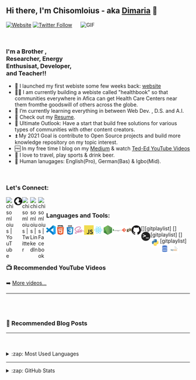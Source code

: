 ## Hi there, I'm  Chisomloius - aka [Dimaria][website] 👋 

[![Website](https://img.shields.io/website?label=chisomloius.github.io&style=for-the-badge&url=https%3A%2F%2Fchisomloius.github.io)](https://chisomloius.github.io)
[![Twitter Follow](https://img.shields.io/twitter/follow/chisomloius?color=1DA1F2&logo=twitter&style=for-the-badge)](https://twitter.com/intent/follow?original_referer=https%3A%2F%2Fgithub.com%2Fchisomloius&screen_name=chisomloius)
<img align="right" alt="GIF" src="https://i2.wp.com/allhtaccess.info/wp-content/uploads/2018/03/programming.gif?fit=1281%2C716&ssl=1" width="300" height="150" />

<br/>

### I'm a Brother , Researcher, Energy Enthusisat, Developer, and Teacher!!

- 🔭 I launched my first webiste some few weeks back: [website](https://www.chisomloius.github.io)
-  👨‍💼  I am currently building a webiste called "healthbook" so that communities everywhere in Afica can get Health Care Centers near them fromthe goodswill of others across the globe.
- 🌱 I’m currently learning everything in between Web Dev. , D.S. and A.I.
- 📖 Check out my [Resume].
- 💚 Ultimate Outlook: Have a start that build free solutions for various types of communities with other content creators.
- ⏫ My 2021 Goal is contribute to Open Source projects and build more knowledge repository on my topic interest.
- 🆓 In my free time I blog on my [Medium](https://medium.com/@chisomloius) & watch [Ted-Ed YouTube Videos](https://www.youtube.com/channel/UCsooa4yRKGN_zEE8iknghZA)
- 💓 I love to travel, play sports & drink beer.
- 💬 Human lanugages: English(Pro), German(Bas) & Igbo(Mid).
<br />

### Let's Connect:

[<img align="left" alt="chisomloius | YouTube" width="22px" src="https://cdn.jsdelivr.net/npm/simple-icons@v3/icons/youtube.svg" />][youtube]
[<img align="left" alt="chisonmloius.github.io" width="22px" src="https://raw.githubusercontent.com/iconic/open-iconic/master/svg/globe.svg" />][website]
[<img align="left" alt="chisomloius | Twitter" width="22px" src="https://cdn.jsdelivr.net/npm/simple-icons@v3/icons/twitter.svg" />][twitter]
[<img align="left" alt="chisomloius | LinkedIn" width="22px" src="https://cdn.jsdelivr.net/npm/simple-icons@v3/icons/linkedin.svg" />][linkedin]
[<img align="left" alt="chisomloius | Facebook" width="22px" src="https://cdn.jsdelivr.net/npm/simple-icons@v3/icons/facebook.svg" />][facebook]

<br/>

### Languages and Tools:

[<img align="left" alt="Visual Studio Code" width="26px" src="https://raw.githubusercontent.com/github/explore/80688e429a7d4ef2fca1e82350fe8e3517d3494d/topics/visual-studio-code/visual-studio-code.png" />][webdevplaylist]
[<img align="left" alt="HTML5" width="26px" src="https://raw.githubusercontent.com/github/explore/80688e429a7d4ef2fca1e82350fe8e3517d3494d/topics/html/html.png" />][webdevplaylist]
[<img align="left" alt="CSS3" width="26px" src="https://raw.githubusercontent.com/github/explore/80688e429a7d4ef2fca1e82350fe8e3517d3494d/topics/css/css.png" />][cssplaylist]
[<img align="left" alt="Sass" width="26px" src="https://raw.githubusercontent.com/github/explore/80688e429a7d4ef2fca1e82350fe8e3517d3494d/topics/sass/sass.png" />][cssplaylist]
[<img align="left" alt="JavaScript" width="26px" src="https://raw.githubusercontent.com/github/explore/80688e429a7d4ef2fca1e82350fe8e3517d3494d/topics/javascript/javascript.png" />][jsplaylist]
[<img align="left" alt="React" width="26px" src="https://raw.githubusercontent.com/github/explore/80688e429a7d4ef2fca1e82350fe8e3517d3494d/topics/react/react.png" />][reactplaylist]
[<img align="left" alt="Node.js" width="26px" src="https://raw.githubusercontent.com/github/explore/80688e429a7d4ef2fca1e82350fe8e3517d3494d/topics/nodejs/nodejs.png" />][webdevplaylist]
[<img align="left" alt="MongoDB" width="26px" src="https://raw.githubusercontent.com/github/explore/80688e429a7d4ef2fca1e82350fe8e3517d3494d/topics/mongodb/mongodb.png" />][webdevplaylist]
[<img align="left" alt="Git" width="26px" src="https://raw.githubusercontent.com/github/explore/80688e429a7d4ef2fca1e82350fe8e3517d3494d/topics/git/git.png" />][gitplaylist]
[<img align="left" alt="GitHub" width="26px" src="https://raw.githubusercontent.com/github/explore/78df643247d429f6cc873026c0622819ad797942/topics/github/github.png" />][gitplaylist]
[<img align="left" alt="Terminal" width="26px" src="https://raw.githubusercontent.com/github/explore/80688e429a7d4ef2fca1e82350fe8e3517d3494d/topics/terminal/terminal.png" />][gitplaylist]
[<img align="left" alt="python" width="26px" src="https://raw.githubusercontent.com/github/explore/80688e429a7d4ef2fca1e82350fe8e3517d3494d/topics/python/python.png" />][pythonplaylist]
[<img align="left" alt="SQL" width="26px" src="https://raw.githubusercontent.com/github/explore/80688e429a7d4ef2fca1e82350fe8e3517d3494d/topics/sql/sql.png" />][pythonplaylist]
[<img align="left" alt="MySQL" width="26px" src="https://raw.githubusercontent.com/github/explore/80688e429a7d4ef2fca1e82350fe8e3517d3494d/topics/mysql/mysql.png" />][pythonplaylist]

<br />

### 📺 Recommended YouTube Videos

<!-- YOUTUBE:START -->
<!-- YOUTUBE:END -->

➡️ [More videos...]

---

<br />
<br />

### 📕 Recommended Blog Posts

<!-- BLOG-POST-LIST:START -->
<!-- BLOG-POST-LIST:END -->


---
<br />
<br />

<details>
  <summary>:zap: Most Used Languages</summary>

<p><img align="center" alt="Chisomloius's GitHub Top Languages" src="https://github-readme-stats.vercel.app/api/top-langs/?username=chisomloius&show_icons=true&locale=en&layout=compact" />

</details>

---

<details>
  <summary>:zap: GitHub Stats</summary>

  <p align='center'><img alt="Chisomloius's GitHub Stats" src="https://github-readme-stats.vercel.app/api?username=chisomloius&show_icons=true&theme=dark" />

</details>



<br />
<br />

[Resume]: https://drive.google.com/file/d/hgieniweihf45tyun_/view
[More videos...]:https://www.youtube.com/
[youtube]: https://youtube.com/chisomloius
[website]: https://chisomloius.github.io
[twitter]: https://twitter.com/chisomloius
[facebook]: https://facebook.com/chisomloius
[linkedin]: https://linkedin.com/in/chisomokoye
[cssplaylist]: https://www.youtube.com/playlist?list=PLkwxH9e_vrAJ0WbEsFA9W3I1W-g_BTsbt
[gitplayplist]: https://www.youtube.com/channel/UCW5YeuERMmlnqo4oq8vwUpg
[jsplaylist]: https://www.youtube.com/channel/UCzyuZJ8zZ-Lhfnz41DG5qLw
[reactplaylist]: https://www.youtube.com/playlist?list=PLkwxH9e_vrAK4TdffpxKY3QGyHCpxFcQ0
[pythonplaylist]: https://www.youtube.com/channel/UCCezIgC97PvUuR4_gbFUs5g
[webdevplaylist]: https://www.youtube.com/channel/UCVTlvUkGslCV_h-nSAId8Swpush